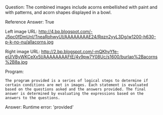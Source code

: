 Question: The combined images include acorns embellished with paint and with patterns, and acorn shapes displayed in a bowl.

Reference Answer: True

Left image URL: http://4.bp.blogspot.com/-J5pc0fDmUnI/TneaRohwyUI/AAAAAAAAE24/Rqzn2yyL3Dg/w1200-h630-p-k-no-nu/allacorns.jpg

Right image URL: http://2.bp.blogspot.com/-mQKhyYfe-eU/VByWKCeXx5I/AAAAAAAAFtE/4v9pw7Y08Uc/s1600/burlap%2Bacorns%2B8a.jpg

Program:

```
The program provided is a series of logical steps to determine if certain conditions are met in images. Each statement is evaluated based on the questions asked and the answers provided. The final answer is determined by evaluating the expressions based on the answers to the questions.
```
Answer: Runtime error: 'provided'

